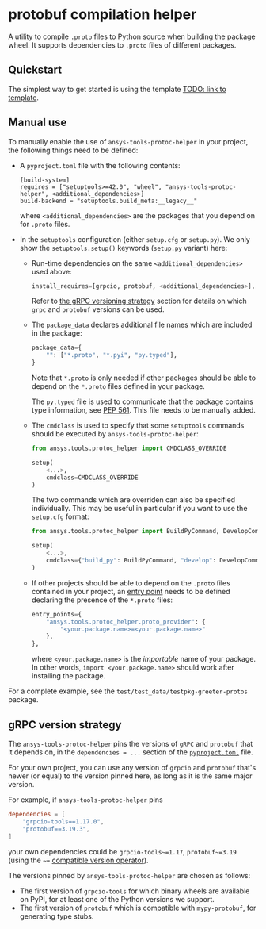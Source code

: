 # protobuf compilation helper

A utility to compile ``.proto`` files to Python source when building the package wheel. It supports dependencies to ``.proto`` files of different packages.

## Quickstart

The simplest way to get started is using the template [TODO: link to template]().

## Manual use

To manually enable the use of `ansys-tools-protoc-helper` in your project, the following things need to be defined:

- A ``pyproject.toml`` file with the following contents:

    ```
    [build-system]
    requires = ["setuptools>=42.0", "wheel", "ansys-tools-protoc-helper", <additional_dependencies>]
    build-backend = "setuptools.build_meta:__legacy__"
    ```

  where ``<additional_dependencies>`` are the packages that you depend on for ``.proto`` files.

- In the ``setuptools`` configuration (either `setup.cfg` or `setup.py`). We only show the ``setuptools.setup()`` keywords (``setup.py`` variant) here:

    - Run-time dependencies on the same ``<additional_dependencies>`` used above:
        ```python
        install_requires=[grpcio, protobuf, <additional_dependencies>],
        ```
      Refer to [the gRPC versioning strategy](#grpc-versioning-strategy) section for details on which ``grpc`` and ``protobuf`` versions can be used.

    - The ``package_data`` declares additional file names which are included in the package:
        ```python
        package_data={
            "": ["*.proto", "*.pyi", "py.typed"],
        }
        ```
      Note that ``*.proto`` is only needed if other packages should be able to depend on the ``*.proto`` files defined in your package.

      The `py.typed` file is used to communicate that the package contains type information, see [PEP 561](https://www.python.org/dev/peps/pep-0561/). This file needs to be manually added.

    - The `cmdclass` is used to specify that some `setuptools` commands should be executed by `ansys-tools-protoc-helper`:

        ```python
        from ansys.tools.protoc_helper import CMDCLASS_OVERRIDE

        setup(
            <...>,
            cmdclass=CMDCLASS_OVERRIDE
        )
        ```

      The two commands which are overriden can also be specified individually. This may be useful in particular if you want to use the `setup.cfg` format:

        ```python
        from ansys.tools.protoc_helper import BuildPyCommand, DevelopCommand

        setup(
            <...>,
            cmdclass={"build_py": BuildPyCommand, "develop": DevelopCommand}
        )
        ```

    - If other projects should be able to depend on the ``.proto`` files contained in your project, an [entry point](https://packaging.python.org/en/latest/specifications/entry-points/) needs to be defined declaring the presence of the ``*.proto`` files:
        ```python
        entry_points={
            "ansys.tools.protoc_helper.proto_provider": {
                "<your.package.name>=<your.package.name>"
            },
        },
        ```
      where ``<your.package.name>`` is the _importable_ name of your package. In other words, ``import <your.package.name>`` should work after installing the package.

For a complete example, see the ``test/test_data/testpkg-greeter-protos`` package.

## gRPC version strategy

The `ansys-tools-protoc-helper` pins the versions of `gRPC` and `protobuf` that it depends on, in the `dependencies = ...` section of the [`pyproject.toml`](pyproject.toml) file.

For your own project, you can use any version of ``grpcio`` and ``protobuf`` that's newer (or equal) to the version pinned here, as long as it is the same major version.

For example, if `ansys-tools-protoc-helper` pins
```toml
dependencies = [
    "grpcio-tools==1.17.0",
    "protobuf==3.19.3",
]
```
your own dependencies could be `grpcio-tools~=1.17`, `protobuf~=3.19` (using the `~=` [compatible version operator](https://www.python.org/dev/peps/pep-0440/#compatible-release)).

The versions pinned by `ansys-tools-protoc-helper` are chosen as follows:
- The first version of `grpcio-tools` for which binary wheels are available on PyPI, for at least one of the Python versions we support.
- The first version of `protobuf` which is compatible with `mypy-protobuf`, for generating type stubs.
